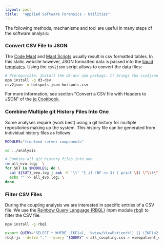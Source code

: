 ```yaml
---
layout: post
title:  "Applied Software Forensics - Utilities"
---
```


The following methods, mechanisms and tool are useful in many steps of the software analysis:

### Convert CSV File to JSON

The [Code Maat](https://github.com/adamtornhill/code-maat) and [Maat Scripts](https://github.com/adamtornhill/maat-scripts) usually result in csv formatted tables. In this static website however, JSON formatted data is passed into the [liquid templates](https://shopify.github.io/liquid/). Using the `csv2json` script allows to convert the data files:

```sh
# Prerequisite: Install the d3-dsv npm package. It brings the csv2json command
npm install -g d3-dsv
csv2json -o hotspots.json hotspots.csv
```

For more information, see section "Convert a CSV file with Headers to JSON" of the [jq Cookbook](https://github.com/stedolan/jq/wiki/Cookbook#convert-a-csv-file-with-headers-to-json).

### Combine Multiple git History Files Into One

Some analyses require (work best) using a git history for multiple repositories making up the system. This history file can be generated from individual history files as follows:

```sh
MODULES="frontend server components"

cd ../analysis

# Combine all git history files into one
rm all_evo.log;  \
for SUT in $MODULES; do \
  cat ${SUT}_evo.log | awk -F '\t' "{ if (NF == 3) { print \$1 \"\\t\" \$2 \"\\t\" \"$SUT/\" \$3 } else { print \$0 } }" >> all_evo.log; \
  echo "" >> all_evo.log; \
done
```

### Filter CSV Files

During the coupling analysis we are interested in specific entries of a CSV file. We use the
[Rainbow Query Language (RBQL)](https://github.com/mechatroner/RBQL) (npm module
[rbql](https://www.npmjs.com/package/rbql)) to filter the CSV file:

```sh
npm install -g rbql

export QUERY="SELECT * WHERE LIKE(a1, '%view/ViewPatient%') || LIKE(a2, '%view/ViewPatient%') ORDER BY a3, a4 DESC WITH (header)"; \
rbql-js --delim "," --query "$QUERY" < all_coupling.csv > viewpatient_coupling.csv
```
